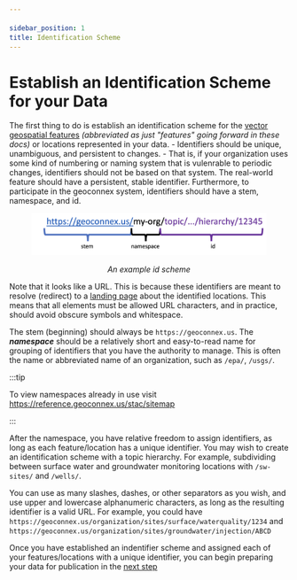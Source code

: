```yaml
---

sidebar_position: 1
title: Identification Scheme
---
```


# Establish an Identification Scheme for your Data

The first thing to do is establish an identification scheme for the [vector geospatial features](https://datacarpentry.org/organization-geospatial/02-intro-vector-data.html) _(abbreviated as just "features" going forward in these docs)_ or locations represented in your data. 
    - Identifiers should be unique, unambiguous, and persistent to changes. 
    - That is, if your organization uses some kind of numbering or naming system that is vulenrable to periodic changes, identifiers should not be based on that system. The real-world feature should have a persistent, stable identifier. Furthermore, to participate in the geoconnex system, identifiers should have a stem, namespace, and id. 

<figure>

![An example id scheme](./assets/idscheme.png)

<center>
<i>
<figcaption>An example id scheme</figcaption>
</i>
</center>
</figure>

Note that it looks like a URL. This is because these identifiers are meant to resolve (redirect) to a [landing page](https://docs.geoconnex.us/principles/lc.html) about the identified locations. This means that all elements must be allowed URL characters, and in practice, should avoid obscure symbols and whitespace. 


The stem (beginning) should always be `https://geoconnex.us`. The ***namespace*** should be a relatively short and easy-to-read name for grouping of identifiers that you have the authority to manage. This is often the name or abbreviated name of an organization, such as `/epa/`, `/usgs/`. 

:::tip

To view namespaces already in use visit https://reference.geoconnex.us/stac/sitemap

:::

After the namespace, you have relative freedom to assign identifiers, as long as each feature/location has a unique identifier. You may wish to create an identification scheme with a topic hierarchy. For example, subdividing between surface water and groundwater monitoring locations with `/sw-sites/` and `/wells/`.

 You can use as many slashes, dashes, or other separators as you wish, and use upper and lowercase alphanumeric characters, as long as the resulting identifier is a valid URL. For example, you could have `https://geoconnex.us/organization/sites/surface/waterquality/1234` and `https://geoconnex.us/organization/sites/groundwater/injection/ABCD`

Once you have established an indentifier scheme and assigned each of your features/locations with a unique identifier, you can begin preparing your data for publication in the [next step](../step-2/index.md)

